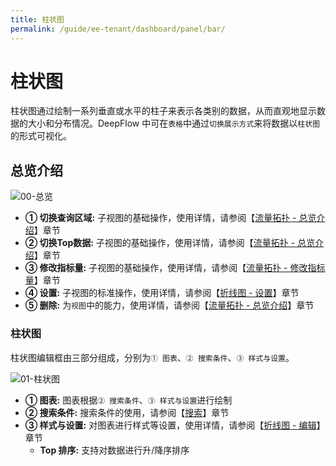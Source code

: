 ```yaml
---
title: 柱状图
permalink: /guide/ee-tenant/dashboard/panel/bar/
---
```

# 柱状图

柱状图通过绘制一系列垂直或水平的柱子来表示各类别的数据，从而直观地显示数据的大小和分布情况。DeepFlow 中可在`表格`中通过`切换展示方式`来将数据以`柱状图`的形式可视化。

## 总览介绍

![00-总览](https://yunshan-guangzhou.oss-cn-beijing.aliyuncs.com/pub/pic/2024031865f8001c6c54e.png)

- **① 切换查询区域:** 子视图的基础操作，使用详情，请参阅【[流量拓扑 - 总览介绍](./topology/)】章节
- **② 切换Top数据:** 子视图的基础操作，使用详情，请参阅【[流量拓扑 - 总览介绍](./topology/)】章节
- **③ 修改指标量:** 子视图的基础操作，使用详情，请参阅【[流量拓扑 - 修改指标量](./topology/)】章节
- **④ 设置:** 子视图的标准操作，使用详情，请参阅【[折线图 - 设置](./line/)】章节
- **⑤ 删除:** 为`视图`中的能力，使用详情，请参阅【[流量拓扑 - 总览介绍](./topology/)】章节

### 柱状图

柱状图编辑框由三部分组成，分别为`① 图表`、`② 搜索条件`、`③ 样式与设置`。

![01-柱状图](https://yunshan-guangzhou.oss-cn-beijing.aliyuncs.com/pub/pic/2024031865f8001b3666e.png)

- **① 图表:** 图表根据`② 搜索条件`、`③ 样式与设置`进行绘制
- **② 搜索条件:** 搜索条件的使用，请参阅【[搜索](../../query/overview/)】章节
- **③ 样式与设置:** 对图表进行样式等设置，使用详情，请参阅【[折线图 - 编辑](./line/)】章节
  - **Top 排序:** 支持对数据进行升/降序排序
